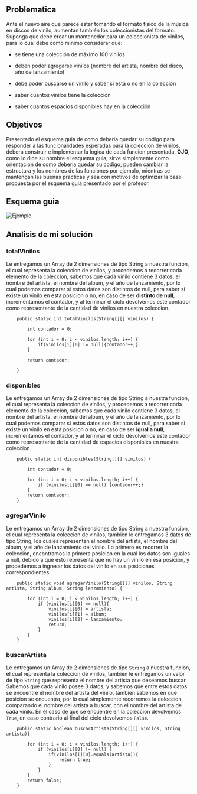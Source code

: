 ## Problematica

Ante el nuevo aire que parece estar tomando el formato físico de la música en discos de vinilo, aumentan también los coleccionistas del formato.
Suponga que debe crear un mantenedor para un coleccionista de vinilos, para lo cual debe como mínimo considerar que:

- se tiene una colección de máximo 100 vinilos

- deben poder agregarse vinilos (nombre del artista, nombre del disco, año de lanzamiento)

- debe poder buscarse un vinilo y saber si está o no en la colección

- saber cuantos vinilos tiene la colección

- saber cuantos espacios disponibles hay en la colección

## Objetivos

Presentado el esquema guia de como deberia quedar su codigo para responder a las funcionalidades esperadas para la coleccion de vinilos, debera construir e implementar la logica de cada funcion presentada. **OJO**, como lo dice su nombre el esquema guia, sirve simplemente como orientacion de como deberia quedar su codigo, pueden cambiar la estructura y los nombres de las funciones por ejemplo, mientras se mantengan las buenas practicas y sea con motivos de optimizar la base propuesta por el esquema guia presentado por el profesor. 

## Esquema guia
![Ejemplo](https://user-images.githubusercontent.com/68707840/226139131-0cf90afb-1896-4e7b-b0ca-129aacc47e3f.png)

## Analisis de mi solución

### totalVinilos
Le entregamos un Array de 2 dimensiones de tipo String a nuestra funcion, el cual representa la coleccion de vinilos, y procedemos a recorrer cada elemento de la coleccion, sabemos que cada vinilo contiene 3 datos, el nombre del artista, el nombre del album, y el año de lanzamiento, por lo cual podemos comparar si estos datos son distintos de null, para saber si existe un vinilo en esta posicion o no, en caso de ser **distinto de null**, incrementamos el contador, y al terminar el ciclo devolvemos este contador como representante de la cantidad de vinilos en nuestra coleccion.
```
    public static int totalVinilos(String[][] vinilos) {

        int contador = 0;

        for (int i = 0; i < vinilos.length; i++) {
            if(vinilos[i][0] != null){contador++;}
        }

        return contador;

    }
```

### disponibles
Le entregamos un Array de 2 dimensiones de tipo String a nuestra funcion, el cual representa la coleccion de vinilos, y procedemos a recorrer cada elemento de la coleccion, sabemos que cada vinilo contiene 3 datos, el nombre del artista, el nombre del album, y el año de lanzamiento, por lo cual podemos comparar si estos datos son distintos de null, para saber si existe un vinilo en esta posicion o no, en caso de ser **igual a null**, incrementamos el contador, y al terminar el ciclo devolvemos este contador como representante de la cantidad de espacios disponibles en nuestra coleccion.
```
    public static int disponibles(String[][] vinilos) {

        int contador = 0;

        for (int i = 0; i < vinilos.length; i++) {
            if (vinilos[i][0] == null) {contador++;}
        }
        return contador;
    }
```

### agregarVinilo
Le entregamos un Array de 2 dimensiones de tipo String a nuestra funcion, el cual representa la coleccion de vinilos, tambien le entregamos 3 datos de tipo String, los cuales representan el nombre del artista, el nombre del album, y el año de lanzamiento del vinilo. Lo primero es recorrer la coleccion, encontramos la primera posicion en la cual los datos son iguales a null, debido a que esto representa que no hay un vinilo en esa posicion, y procedemos a ingresar los datos del vinilo en sus posiciones correspondientes.
```
    public static void agregarVinilo(String[][] vinilos, String artista, String album, String lanzamiento) {

        for (int i = 0; i < vinilos.length; i++) {
            if (vinilos[i][0] == null){
                vinilos[i][0] = artista;
                vinilos[i][1] = album;
                vinilos[i][2] = lanzamiento;
                return;
            }
        }
    }
```

### buscarArtista
Le entregamos un Array de 2 dimensiones de tipo `String` a nuestra funcion, el cual representa la coleccion de vinilos, tambien le entregamos un valor de tipo `String` que representa el nombre del artista que deseamos buscar. Sabemos que cada vinilo posee 3 datos, y sabemos que entre estos datos se encuentre el nombre del artista del vinilo, tambien sabemos en que posicion se encuentra, por lo cual simplemente recorremos la coleccion, comparando el nombre del artista a buscar, con el nombre del artista de cada vinilo. En el caso de que se encuentre en la coleccion devolvemos `True`, en caso contrario al final del ciclo devolvemos `False`.
```
    public static boolean buscarArtista(String[][] vinilos, String artista){

        for (int i = 0; i < vinilos.length; i++) {
            if (vinilos[i][0] != null) {
                if(vinilos[i][0].equals(artista)){
                    return true;
                }
            }
        }
        return false;
    }
```
